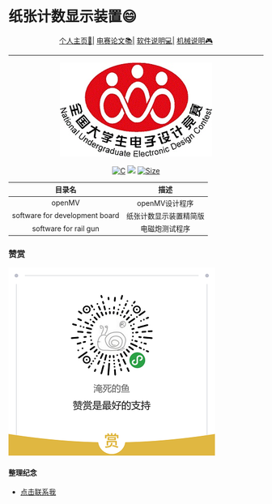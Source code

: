 # 纸张计数显示装置😄

<p align="center">
  <a href="https://zengwangfa.top/">个人主页🕺|</a>
  <a href="../docs/论文/纸张计数显示器论文.md">电赛论文📚|</a>
  <a href="../software/">软件说明💻|</a>
  <a href="../mechanical_structure/">机械说明🎮</a>
</p>

---

<p align="center">
  <img src="../docs/pictures/logo.jpg"/>
</p>


<p align="center">
  <a href="https://zh.wikipedia.org/wiki/C%E8%AF%AD%E8%A8%80"><img src="https://img.shields.io/badge/language-C-brigreen.svg?style=flat-square" alt="C"></a>
  <a href="https://www.rt-thread.org/"><img src="https://img.shields.io/badge/OS-RT--Thread-brightgreen" ></a>
  <a href="https://img.shields.io"><img src="https://img.shields.io/github/repo-size/zengwangfa/2019-Electronic-Design-Competition?style=flat-square" alt="Size"></a>
</p>



| 目录名 | 描述  |
| :---: | :---: |
| openMV | openMV设计程序 |
| software for development board | 纸张计数显示装置精简版 |
| software for rail gun | 电磁炮测试程序 |





### 赞赏
![赞赏](../docs/pictures/给赞.png "赞赏")


#### 整理纪念
- [点击联系我](Mailto:zengwangfa@outlook.com)





